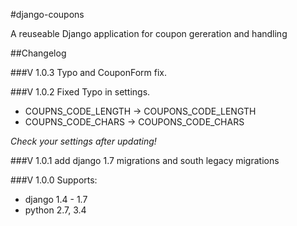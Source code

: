 #django-coupons

A reuseable Django application for coupon gereration and handling



##Changelog

###V 1.0.3
Typo and CouponForm fix.

###V 1.0.2
Fixed Typo in settings.
* COUPNS_CODE_LENGTH -> COUPONS_CODE_LENGTH
* COUPNS_CODE_CHARS -> COUPONS_CODE_CHARS

*Check your settings after updating!*

###V 1.0.1
add django 1.7 migrations and south legacy migrations

###V 1.0.0
Supports:
* django 1.4 - 1.7
* python 2.7, 3.4
